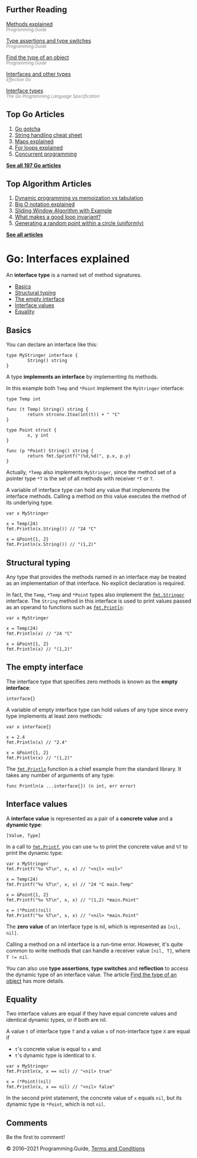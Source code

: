 ## Further Reading

[Methods explained](methods-explained.html)  
<span style="color: grey; font-style: italic; font-size: smaller">Programming.Guide</span>

[Type assertions and type switches](type-assertion-switch.html)  
<span style="color: grey; font-style: italic; font-size: smaller">Programming.Guide</span>

[Find the type of an object](find-type-of-object.html)  
<span style="color: grey; font-style: italic; font-size: smaller">Programming.Guide</span>

[Interfaces and other types](https://golang.org/doc/effective_go.html#interfaces_and_types)  
<span style="color: grey; font-style: italic; font-size: smaller">Effective Go</span>

[Interface types](https://golang.org/ref/spec#Interface_types)  
<span style="color: grey; font-style: italic; font-size: smaller">The Go Programming Language Specification</span>

## Top Go Articles

1.  [Go gotcha](go-gotcha.html)
2.  [String handling cheat sheet](string-functions-reference-cheat-sheet.html)
3.  [Maps explained](maps-explained.html)
4.  [For loops explained](for-loop.html)
5.  [Concurrent programming](go-concurrency-tutorial.html)

[**See all 197 Go articles**](index.html)

## Top Algorithm Articles

1.  [Dynamic programming vs memoization vs tabulation](../dynamic-programming-vs-memoization-vs-tabulation.html)
2.  [Big O notation explained](../big-o-notation-explained.html)
3.  [Sliding Window Algorithm with Example](../sliding-window-example.html)
4.  [What makes a good loop invariant?](../what-makes-a-good-loop-invariant.html)
5.  [Generating a random point within a circle (uniformly)](../random-point-within-circle.html)

[**See all articles**](../index.html)

# Go: Interfaces explained

An **interface type** is a named set of method signatures.

- [Basics](interfaces-explained.html#basics)
- [Structural typing](interfaces-explained.html#structural-typing)
- [The empty interface](interfaces-explained.html#the-empty-interface)
- [Interface values](interfaces-explained.html#interface-values)
- [Equality](interfaces-explained.html#equality)

## Basics

You can declare an interface like this:

    type MyStringer interface {
            String() string
    }

A type **implements an interface** by implementing its methods.

In this example both `Temp` and `*Point` implement the `MyStringer` interface:

    type Temp int

    func (t Temp) String() string {
            return strconv.Itoa(int(t)) + " °C"
    }

    type Point struct {
            x, y int
    }

    func (p *Point) String() string {
            return fmt.Sprintf("(%d,%d)", p.x, p.y)
    }

Actually, `*Temp` also implements `MyStringer`, since the method set of a pointer type `*T` is the set of all methods with receiver `*T` or `T`.

A variable of interface type can hold any value that implements the interface methods. Calling a method on this value executes the method of its underlying type.

    var x MyStringer

    x = Temp(24)
    fmt.Println(x.String()) // "24 °C"

    x = &Point{1, 2}
    fmt.Println(x.String()) // "(1,2)"

## Structural typing

Any type that provides the methods named in an interface may be treated as an implementation of that interface. No explicit declaration is required.

In fact, the `Temp`, `*Temp` and `*Point` types also implement the [`fmt.Stringer`](https://golang.org/pkg/fmt/#Stringer) interface. The `String` method in this interface is used to print values passed as an operand to functions such as [`fmt.Println`](https://golang.org/pkg/fmt/#Println):

    var x MyStringer

    x = Temp(24)
    fmt.Println(x) // "24 °C"

    x = &Point{1, 2}
    fmt.Println(x) // "(1,2)"

## The empty interface

The interface type that specifies zero methods is known as the **empty interface**:

    interface{}

A variable of empty interface type can hold values of any type since every type implements at least zero methods:

    var x interface{}

    x = 2.4
    fmt.Println(x) // "2.4"

    x = &Point{1, 2}
    fmt.Println(x) // "(1,2)"

The [`fmt.Println`](https://golang.org/pkg/fmt/#Println) function is a chief example from the standard library. It takes any number of arguments of any type:

    func Println(a ...interface{}) (n int, err error)

## Interface values

A **interface value** is represented as a pair of a **concrete value** and a **dynamic type**:

    [Value, Type]

In a call to [`fmt.Printf`](https://golang.org/pkg/fmt/#Printf), you can use `%v` to print the concrete value and `%T` to print the dynamic type:

    var x MyStringer
    fmt.Printf("%v %T\n", x, x) // "<nil> <nil>"

    x = Temp(24)
    fmt.Printf("%v %T\n", x, x) // "24 °C main.Temp"

    x = &Point{1, 2}
    fmt.Printf("%v %T\n", x, x) // "(1,2) *main.Point"

    x = (*Point)(nil)
    fmt.Printf("%v %T\n", x, x) // "<nil> *main.Point"

The **zero value** of an interface type is nil, which is represented as `[nil, nil]`.

Calling a method on a nil interface is a run-time error. However, it's quite common to write methods that can handle a receiver value `[nil, T]`, where `T != nil`.

You can also use **type assertions**, **type switches** and **reflection** to access the dynamic type of an interface value. The article [Find the type of an object](find-type-of-object.html) has more details.

## Equality

Two interface values are equal if they have equal concrete values and identical dynamic types, or if both are nil.

A value `t` of interface type `T` and a value `x` of non-interface type `X` are equal if

- `t`'s concrete value is equal to `x` and
- `t`'s dynamic type is identical to `X`.

<!-- -->

    var x MyStringer
    fmt.Println(x, x == nil) // "<nil> true"

    x = (*Point)(nil)
    fmt.Println(x, x == nil) // "<nil> false"

In the second print statement, the concrete value of `x` equals `nil`, but its dynamic type is `*Point`, which is not `nil`.

## Comments

Be the first to comment!

© 2016–2021 Programming.Guide, [Terms and Conditions](../terms-and-conditions.html)

